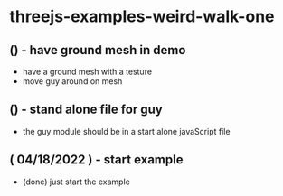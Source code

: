 # threejs-examples-weird-walk-one

## () - have ground mesh in demo
* have a ground mesh with a testure
* move guy around on mesh

## () - stand alone file for guy
* the guy module should be in a start alone javaScript file

## ( 04/18/2022 ) - start example
* (done) just start the example
